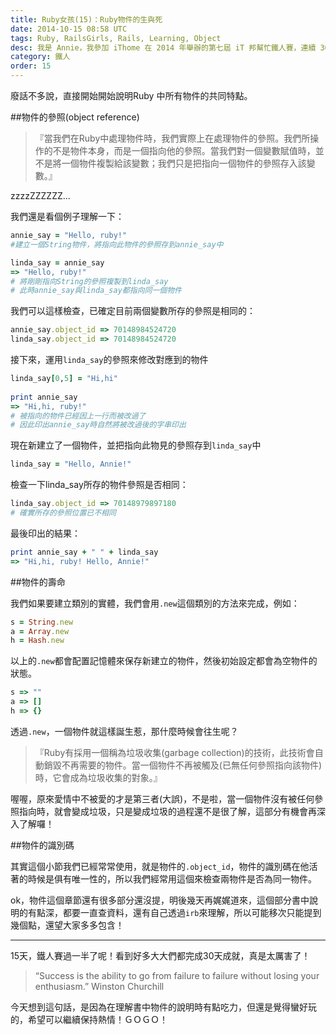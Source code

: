 ```yaml
---
title: Ruby女孩(15)：Ruby物件的生與死
date: 2014-10-15 08:58 UTC
tags: Ruby, RailsGirls, Rails, Learning, Object
desc: 我是 Annie，我參加 iThome 在 2014 年舉辦的第七屆 iT 邦幫忙鐵人賽，連續 30 天不中斷地記錄自己學習 Ruby 的歷程，這一系列 30 篇文章，推薦給跟我一樣初學 Ruby 約半年的朋友參考。
category: 鐵人
order: 15
---
```


廢話不多說，直接開始開始說明Ruby 中所有物件的共同特點。

##物件的參照(object reference)

>『當我們在Ruby中處理物件時，我們實際上在處理物件的參照。我們所操作的不是物件本身，而是一個指向他的參照。當我們對一個變數賦值時，並不是將一個物件複製給該變數；我們只是把指向一個物件的參照存入該變數。』

zzzzZZZZZZ...

我們還是看個例子理解一下：

~~~ruby
annie_say = "Hello, ruby!"  
#建立一個String物件，將指向此物件的參照存到annie_say中  

linda_say = annie_say  
=> "Hello, ruby!"  
# 將剛剛指向String的參照複製到linda_say  
# 此時annie_say與linda_say都指向同一個物件  
~~~

我們可以這樣檢查，已確定目前兩個變數所存的參照是相同的：

~~~ruby
annie_say.object_id => 70148984524720  
linda_say.object_id => 70148984524720  
~~~

接下來，運用`linda_say`的參照來修改對應到的物件

~~~ruby
linda_say[0,5] = "Hi,hi"  
  
print annie_say  
=> "Hi,hi, ruby!"  
# 被指向的物件已經因上一行而被改過了  
# 因此印出annie_say時自然將被改過後的字串印出  
~~~

現在新建立了一個物件，並把指向此物見的參照存到`linda_say`中

~~~ruby
linda_say = "Hello, Annie!"  
~~~

檢查一下linda_say所存的物件參照是否相同：

~~~ruby
linda_say.object_id => 70148979897180  
# 確實所存的參照位置已不相同  
~~~

最後印出的結果：

~~~ruby
print annie_say + " " + linda_say  
=> "Hi,hi, ruby! Hello, Annie!"  
~~~

##物件的壽命

我們如果要建立類別的實體，我們會用`.new`這個類別的方法來完成，例如：

~~~ruby
s = String.new  
a = Array.new  
h = Hash.new  
~~~

以上的`.new`都會配置記憶體來保存新建立的物件，然後初始設定都會為空物件的狀態。

~~~ruby
s => ""  
a => []  
h => {}  
~~~

透過`.new`，一個物件就這樣誕生惹，那什麼時候會往生呢？

>『Ruby有採用一個稱為垃圾收集(garbage collection)的技術，此技術會自動銷毀不再需要的物件。當一個物件不再被觸及(已無任何參照指向該物件)時，它會成為垃圾收集的對象。』

喔喔，原來愛情中不被愛的才是第三者(大誤)，不是啦，當一個物件沒有被任何參照指向時，就會變成垃圾，只是變成垃圾的過程還不是很了解，這部分有機會再深入了解囉！

##物件的識別碼

其實這個小節我們已經常常使用，就是物件的`.object_id`，物件的識別碼在他活著的時候是俱有唯一性的，所以我們經常用這個來檢查兩物件是否為同一物件。

ok，物件這個章節還有很多部分還沒提，明後幾天再娓娓道來，這個部分書中說明的有點深，都要一直查資料，還有自己透過`irb`來理解，所以可能移次只能提到幾個點，還望大家多多包含！

---

15天，鐵人賽過一半了呢！看到好多大大們都完成30天成就，真是太厲害了！

> “Success is the ability to go from failure to failure without losing your enthusiasm.” Winston Churchill

今天想到這句話，是因為在理解書中物件的說明時有點吃力，但還是覺得蠻好玩的，希望可以繼續保持熱情！ＧＯＧＯ！
